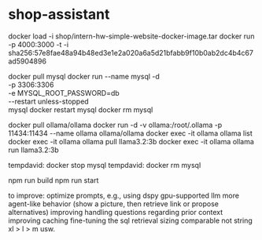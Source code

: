 # shop-assistant

docker load -i shop/intern-hw-simple-website-docker-image.tar
docker run -p 4000:3000 -t -i sha256:57e8fae48a94b48ed3e1e2a020a6a5d21bfabb9f10b0ab2dc4b4c67ad5904896


docker pull mysql
docker run --name mysql -d \
    -p 3306:3306 \
    -e MYSQL_ROOT_PASSWORD=db \
    --restart unless-stopped \
    mysql
docker restart mysql
docker rm mysql

docker pull ollama/ollama
docker run -d -v ollama:/root/.ollama -p 11434:11434 --name ollama ollama/ollama
docker exec -it ollama ollama list
docker exec -it ollama ollama pull llama3.2:3b
docker exec -it ollama ollama run llama3.2:3b

tempdavid: docker stop mysql
tempdavid: docker rm mysql

npm run build
npm run start

to improve:
optimize prompts, e.g., using dspy
gpu-supported llm
more agent-like behavior (show a picture, then retrieve link or propose alternatives)
improving handling questions regarding prior context
improving caching
fine-tuning the sql retrieval
sizing comparable not string xl > l > m usw.